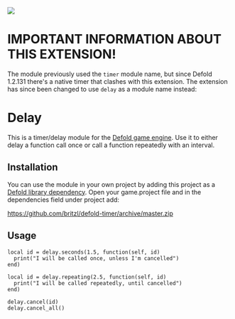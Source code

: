 ![](logo.png)

# IMPORTANT INFORMATION ABOUT THIS EXTENSION!
The module previously used the `timer` module name, but since Defold 1.2.131 there's a native timer that clashes with this extension. The extension has since been changed to use `delay` as a module name instead:

# Delay
This is a timer/delay module for the [Defold game engine](http://www.defold.com). Use it to either delay a function call once or call a function repeatedly with an interval.

## Installation
You can use the module in your own project by adding this project as a [Defold library dependency](http://www.defold.com/manuals/libraries/). Open your game.project file and in the dependencies field under project add:

https://github.com/britzl/defold-timer/archive/master.zip

## Usage

    local id = delay.seconds(1.5, function(self, id)
      print("I will be called once, unless I'm cancelled")
    end)

    local id = delay.repeating(2.5, function(self, id)
      print("I will be called repeatedly, until cancelled")
    end)

    delay.cancel(id)
    delay.cancel_all()
